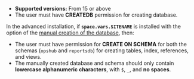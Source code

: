 
- **Supported versions:** From 15 or above  
- The user must have **CREATEDB** permission for creating database.

In the advanced installation, if **<code class="expression">space.vars.SITENAME</code>** is installed with the option of the [manual creation of the database](../../getting-started/installation.md#manual-creation-of-the-databases), then:

- The user must have permission for **CREATE ON SCHEMA** for both the schemas (`opshub` and `reportsdb`) for creating tables, index, references, and views.
- The manually created database and schema should only contain **lowercase alphanumeric characters**, with `$`, `_`, and **no spaces**.
